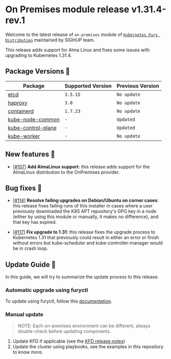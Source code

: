 # On Premises module release v1.31.4-rev.1

Welcome to the latest release of `on-premises` module of [`Kubernetes Fury Distribution`](https://github.com/sighupio/fury-distribution) maintained by SIGHUP team.

This release adds support for Alma Linux and fixes some issues with upgrading to Kubernetes 1.31.4.

## Package Versions 🚢

| Package                                        | Supported Version | Previous Version |
| ---------------------------------------------- | ----------------- | ---------------- |
| [etcd](roles/etcd)                             | `3.5.15`          | `No update`      |
| [haproxy](roles/haproxy)                       | `3.0`             | `No update`      |
| [containerd](roles/containerd)                 | `1.7.23`          | `No update`      |
| [kube-node-common](roles/kube-node-common)     | `-`               | `Updated`        |
| [kube-control-plane](roles/kube-control-plane) | `-`               | `Updated`        |
| [kube-worker](roles/kube-worker)               | `-`               | `No update`      |

## New features 🌟

- [[#107](https://github.com/sighupio/fury-kubernetes-on-premises/pull/107)] **Add AlmaLinux support**: this release adds support for the AlmaLinux distribution to the OnPremises provider.

## Bug fixes 🐞

- [[#114](https://github.com/sighupio/fury-kubernetes-on-premises/pull/114)] **Resolve failing upgrades on Debian/Ubuntu on corner cases**: this release fixes failing runs of this installer in cases where a user previously downloaded the K8S APT repository's GPG key in a node (either by using this module or manually, it makes no difference), and that key has expired.

- [[#117](https://github.com/sighupio/fury-kubernetes-on-premises/pull/117)] **Fix upgrade to 1.31**: this release fixes the upgrade process to Kubernetes 1.31 that previously could result in either an error or finish without errors but kube-scheduler and kube-controller-manager would be in crash loop.

## Update Guide 🦮

In this guide, we will try to summarize the update process to this release.

### Automatic upgrade using furyctl

To update using furyctl, follow this [documentation](https://docs.kubernetesfury.com/docs/installation/upgrades).

### Manual update

> NOTE: Each on-premises environment can be different, always double-check before updating components.

1. Update KFD if applicable (see the [KFD release notes](https://github.com/sighupio/fury-distribution/tree/master/docs/releases))
2. Update the cluster using playbooks, see the examples in this repository to know more.
